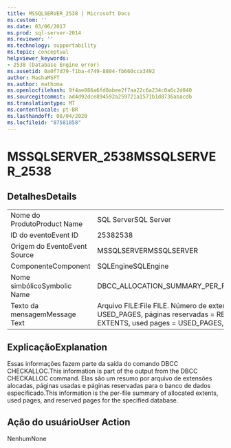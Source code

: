 ```yaml
---
title: MSSQLSERVER_2538 | Microsoft Docs
ms.custom: ''
ms.date: 03/06/2017
ms.prod: sql-server-2014
ms.reviewer: ''
ms.technology: supportability
ms.topic: conceptual
helpviewer_keywords:
- 2538 (Database Engine error)
ms.assetid: 0a0f7d79-f1ba-4749-8804-fb660cca3492
author: MashaMSFT
ms.author: mathoma
ms.openlocfilehash: 9f4ae886a6fd0abee2f7aa22c6a234c0a6c2d040
ms.sourcegitcommit: ad4d92dce894592a259721a1571b1d8736abacdb
ms.translationtype: MT
ms.contentlocale: pt-BR
ms.lasthandoff: 08/04/2020
ms.locfileid: "87581858"
---
```

# <a name="mssqlserver_2538"></a><span data-ttu-id="93469-102">MSSQLSERVER_2538</span><span class="sxs-lookup"><span data-stu-id="93469-102">MSSQLSERVER_2538</span></span>
    
## <a name="details"></a><span data-ttu-id="93469-103">Detalhes</span><span class="sxs-lookup"><span data-stu-id="93469-103">Details</span></span>  
  
|||  
|-|-|  
|<span data-ttu-id="93469-104">Nome do Produto</span><span class="sxs-lookup"><span data-stu-id="93469-104">Product Name</span></span>|<span data-ttu-id="93469-105">SQL Server</span><span class="sxs-lookup"><span data-stu-id="93469-105">SQL Server</span></span>|  
|<span data-ttu-id="93469-106">ID do evento</span><span class="sxs-lookup"><span data-stu-id="93469-106">Event ID</span></span>|<span data-ttu-id="93469-107">2538</span><span class="sxs-lookup"><span data-stu-id="93469-107">2538</span></span>|  
|<span data-ttu-id="93469-108">Origem do Evento</span><span class="sxs-lookup"><span data-stu-id="93469-108">Event Source</span></span>|<span data-ttu-id="93469-109">MSSQLSERVER</span><span class="sxs-lookup"><span data-stu-id="93469-109">MSSQLSERVER</span></span>|  
|<span data-ttu-id="93469-110">Componente</span><span class="sxs-lookup"><span data-stu-id="93469-110">Component</span></span>|<span data-ttu-id="93469-111">SQLEngine</span><span class="sxs-lookup"><span data-stu-id="93469-111">SQLEngine</span></span>|  
|<span data-ttu-id="93469-112">Nome simbólico</span><span class="sxs-lookup"><span data-stu-id="93469-112">Symbolic Name</span></span>|<span data-ttu-id="93469-113">DBCC_ALLOCATION_SUMMARY_PER_FILE</span><span class="sxs-lookup"><span data-stu-id="93469-113">DBCC_ALLOCATION_SUMMARY_PER_FILE</span></span>|  
|<span data-ttu-id="93469-114">Texto da mensagem</span><span class="sxs-lookup"><span data-stu-id="93469-114">Message Text</span></span>|<span data-ttu-id="93469-115">Arquivo FILE:</span><span class="sxs-lookup"><span data-stu-id="93469-115">File FILE.</span></span> <span data-ttu-id="93469-116">Número de extensões = EXTENTS, páginas usadas = USED_PAGES, páginas reservadas = RESERVED_PAGES.</span><span class="sxs-lookup"><span data-stu-id="93469-116">Number of extents = EXTENTS, used pages = USED_PAGES, reserved pages = RESERVED_PAGES.</span></span>|  
  
## <a name="explanation"></a><span data-ttu-id="93469-117">Explicação</span><span class="sxs-lookup"><span data-stu-id="93469-117">Explanation</span></span>  
 <span data-ttu-id="93469-118">Essas informações fazem parte da saída do comando DBCC CHECKALLOC.</span><span class="sxs-lookup"><span data-stu-id="93469-118">This information is part of the output from the DBCC CHECKALLOC command.</span></span> <span data-ttu-id="93469-119">Elas são um resumo por arquivo de extensões alocadas, páginas usadas e páginas reservadas para o banco de dados especificado.</span><span class="sxs-lookup"><span data-stu-id="93469-119">This information is the per-file summary of allocated extents, used pages, and reserved pages for the specified database.</span></span>  
  
## <a name="user-action"></a><span data-ttu-id="93469-120">Ação do usuário</span><span class="sxs-lookup"><span data-stu-id="93469-120">User Action</span></span>  
 <span data-ttu-id="93469-121">Nenhum</span><span class="sxs-lookup"><span data-stu-id="93469-121">None</span></span>  
  
  
